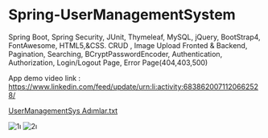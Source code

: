 # Spring-UserManagementSystem
Spring Boot, Spring Security, JUnit, Thymeleaf, MySQL,  jQuery, BootStrap4, FontAwesome, HTML5,&amp;CSS. CRUD , Image Upload Fronted &amp; Backend, Pagination, Searching, BCryptPasswordEncoder, Authentication, Authorization, Login/Logout Page, Error Page(404,403,500)

App demo video link : https://www.linkedin.com/feed/update/urn:li:activity:6838620071120662528/

[UserManagementSys Adımlar.txt](https://github.com/Ugurhamzaoglu67/Spring-UserManagementSystem/files/7087267/UserManagementSys.Adimlar.txt)

![1ı](https://user-images.githubusercontent.com/13710309/131590151-0899834e-fe5c-4935-8e26-5b394c022157.PNG)
![2ı](https://user-images.githubusercontent.com/13710309/131590157-032e1915-f30a-44e4-a501-8404a49a6a10.PNG)

